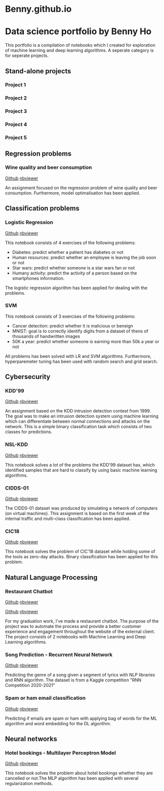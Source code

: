 # Benny.github.io

# Data science portfolio by Benny Ho

This portfolio is a compilation of notebooks which I created for exploration of machine learning and deep learning algorithms. A seperate category is for seperate projects.

## Stand-alone projects

### Project 1
### Project 2
### Project 3 
### Project 4
### Project 5

## Regression problems

### Wine quality and beer consumption

[Github](https://github.com/bennyho94/Benny.github.io/blob/main/Wine_quality_and_beer_consumption.ipynb)
[nbviewer](http://nbviewer.jupyter.org/github/bennyho94/Benny.github.io/blob/main/Wine_quality_and_beer_consumption.ipynb)

An assignment focused on the regression problem of wine quality and beer consumption. Furthermore, model optimalisation has been applied.

## Classification problems

### Logistic Regression

[Github](https://github.com/bennyho94/Benny.github.io/blob/main/Assignment_logistic_regression.ipynb)
[nbviewer](http://nbviewer.jupyter.org/github/bennyho94/Benny.github.io/blob/main/Assignment_logistic_regression.ipynb)

This notebook consists of 4 exercises of the following problems:
- Diabetes: predict whether a patient has diabetes or not
- Human resources: predict whether an employee is leaving the job soon or not
- Star wars: predict whether someone is a star wars fan or not
- Humany activity: predict the activity of a person based on the smartphones information.

The logistic regression algorithm has been applied for dealing with the problems.

### SVM

This notebook consists of 3 exercises of the following problems:
- Cancer detection: predict whether it is malicious or beneign
- MNIST: goal is to correctly identify digits from a dataset of thens of thousands of handwritten images
- 50K a year: predict whether someone is earning more than 50k a year or not

All problems has been solved with LR and SVM algorithms. Furthermore, hyperparemeter tuning has been used with random search and grid search.

## Cybersecurity

### KDD'99

[Github](https://github.com/bennyho94/Benny.github.io/blob/main/Assignment_1_KDD99.ipynb)
[nbviewer](http://nbviewer.jupyter.org/github/bennyho94/Benny.github.io/blob/main/Assignment_1_KDD99.ipynb)

An assignment based on the KDD intrusion detection contest from 1999. The goal was to make an intrusion detection system using machine learning which can differentiate between normal connections and attacks on the network. This is a simple binary classification task which consists of two classes for predictions.

### NSL-KDD

[Github](https://github.com/bennyho94/Benny.github.io/blob/main/Assignment_2_NSL_KDD.ipynb)
[nbviewer](http://nbviewer.jupyter.org/github/bennyho94/Benny.github.io/blob/main/Assignment_2_NSL_KDD.ipynb)

This notebook solves a lot of the problems the KDD'99 dataset has, which identified samples that are hard to classify by using basic machine learning algorithms.

### CIDDS-01

[Github](https://github.com/bennyho94/Benny.github.io/blob/main/Assignment_3_CIDDS_01.ipynb)
[nbviewer](http://nbviewer.jupyter.org/github/bennyho94/Benny.github.io/blob/main/Assignment_3_CIDDS_01.ipynb)

The CIDDS-01 dataset was produced by simulating a network of computers (on virtual machines). This assignment is based on the first week of the internal traffic and multi-class classification has been applied.

### CIC18

[Github](https://github.com/bennyho94/Benny.github.io/blob/main/Assignment_4_CIC18.ipynb)
[nbviewer](http://nbviewer.jupyter.org/github/bennyho94/Benny.github.io/blob/main/Assignment_4_CIC18.ipynb)

This notebook solves the problem of CIC'18 dataset while holding some of the tools as zero-day attacks. Binary classification has been applied for this problem.

## Natural Language Processing

### Restaurant Chatbot

[Github](https://github.com/bennyho94/Benny.github.io/blob/main/chatbot_machine_learning_benny_ho.ipynb)
[nbviewer](http://nbviewer.jupyter.org/github/bennyho94/Benny.github.io/blob/main/chatbot_machine_learning_benny_ho.ipynb)

[Github](https://github.com/bennyho94/Benny.github.io/blob/main/chatbot_deep_learning_benny_ho.ipynb)
[nbviewer](http://nbviewer.jupyter.org/github/bennyho94/Benny.github.io/blob/main/chatbot_deep_learning_benny_ho.ipynb)

For my graduation work, I've made a restaurant chatbot. The purpose of the project was to automate the process and provide a better customer experience and engagement throughout the website of the external client. The project consists of 2 notebooks with Machine Learning and Deep Learning algorithms.

### Song Prediction - Recurrent Neural Network

[Github](https://github.com/bennyho94/Benny.github.io/blob/main/Song_segment.ipynb)
[nbviewer](http://nbviewer.jupyter.org/github/bennyho94/Benny.github.io/blob/main/Song_segment.ipynb)

Predicting the genre of a song given a segment of lyrics with NLP libraries and RNN algorithm. The dataset is from a Kaggle competition "RNN Competition 2020-2021"

### Spam or ham email classification

[Github](https://github.com/bennyho94/Benny.github.io/blob/main/Spam_or_ham_email_classification.ipynb)
[nbviewer](http://nbviewer.jupyter.org/github/bennyho94/Benny.github.io/blob/main/Spam_or_ham_email_classification.ipynb)

Predicting if emails are spam or ham with applying bag of words for the ML algorithm and word embedding for the DL algorithm.

## Neural networks

### Hotel bookings - Multilayer Perceptron Model

[Github](https://github.com/bennyho94/Benny.github.io/blob/main/Hotel_Bookings.ipynb)
[nbviewer](http://nbviewer.jupyter.org/github/bennyho94/Benny.github.io/blob/main/Hotel_Bookings.ipynb)

This notebook solves the problem about hotel bookings whether they are cancelled or not.The MLP algorithm has been applied with several regularization methods.

